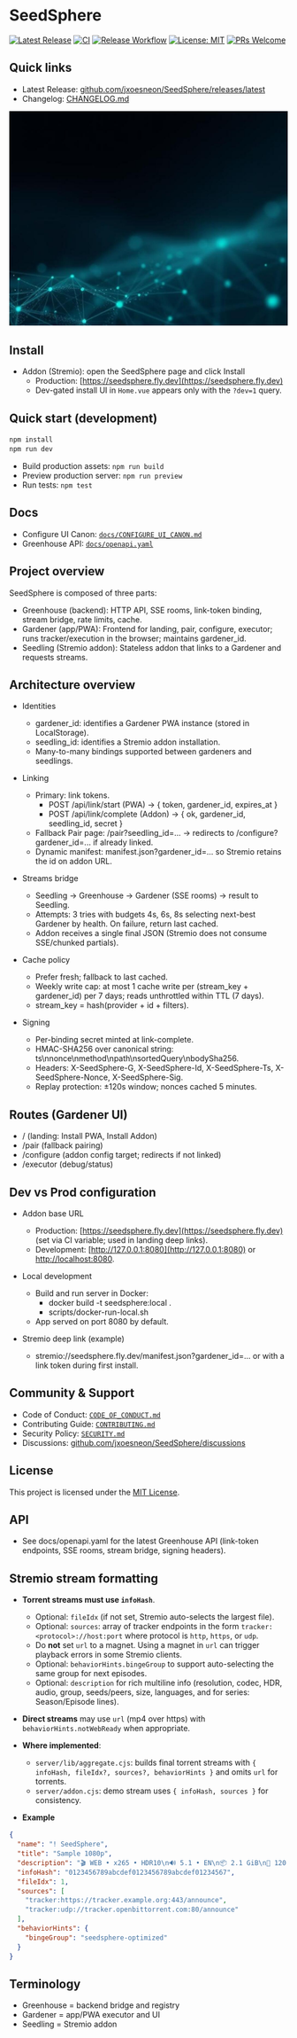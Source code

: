# SeedSphere

[![Latest Release](https://img.shields.io/github/v/release/jxoesneon/SeedSphere?display_name=release)](https://github.com/jxoesneon/SeedSphere/releases/latest)
[![CI](https://github.com/jxoesneon/SeedSphere/actions/workflows/ci.yml/badge.svg)](https://github.com/jxoesneon/SeedSphere/actions/workflows/ci.yml)
[![Release Workflow](https://github.com/jxoesneon/SeedSphere/actions/workflows/release.yml/badge.svg)](https://github.com/jxoesneon/SeedSphere/actions/workflows/release.yml)
[![License: MIT](https://img.shields.io/badge/License-MIT-yellow.svg)](LICENSE)
[![PRs Welcome](https://img.shields.io/badge/PRs-welcome-brightgreen.svg)](CONTRIBUTING.md)

## Quick links

- Latest Release: [github.com/jxoesneon/SeedSphere/releases/latest](https://github.com/jxoesneon/SeedSphere/releases/latest)
- Changelog: [CHANGELOG.md](https://github.com/jxoesneon/SeedSphere/blob/main/CHANGELOG.md)

![SeedSphere banner](public/assets/background-1024.jpg)

## Install

- Addon (Stremio): open the SeedSphere page and click Install
  - Production: [https://seedsphere.fly.dev](https://seedsphere.fly.dev)
  - Dev-gated install UI in `Home.vue` appears only with the `?dev=1` query.

## Quick start (development)

```sh
npm install
npm run dev
```

- Build production assets: `npm run build`
- Preview production server: `npm run preview`
- Run tests: `npm test`

## Docs

- Configure UI Canon: [`docs/CONFIGURE_UI_CANON.md`](docs/CONFIGURE_UI_CANON.md)
- Greenhouse API: [`docs/openapi.yaml`](docs/openapi.yaml)

## Project overview

SeedSphere is composed of three parts:

- Greenhouse (backend): HTTP API, SSE rooms, link-token binding, stream bridge, rate limits, cache.
- Gardener (app/PWA): Frontend for landing, pair, configure, executor; runs tracker/execution in the browser; maintains gardener_id.
- Seedling (Stremio addon): Stateless addon that links to a Gardener and requests streams.

## Architecture overview

- Identities
  - gardener_id: identifies a Gardener PWA instance (stored in LocalStorage).
  - seedling_id: identifies a Stremio addon installation.
  - Many-to-many bindings supported between gardeners and seedlings.

- Linking
  - Primary: link tokens.
    - POST /api/link/start (PWA) → { token, gardener_id, expires_at }
    - POST /api/link/complete (Addon) → { ok, gardener_id, seedling_id, secret }
  - Fallback Pair page: /pair?seedling_id=... → redirects to /configure?gardener_id=... if already linked.
  - Dynamic manifest: manifest.json?gardener_id=... so Stremio retains the id on addon URL.

- Streams bridge
  - Seedling → Greenhouse → Gardener (SSE rooms) → result to Seedling.
  - Attempts: 3 tries with budgets 4s, 6s, 8s selecting next-best Gardener by health. On failure, return last cached.
  - Addon receives a single final JSON (Stremio does not consume SSE/chunked partials).

- Cache policy
  - Prefer fresh; fallback to last cached.
  - Weekly write cap: at most 1 cache write per (stream_key + gardener_id) per 7 days; reads unthrottled within TTL (7 days).
  - stream_key = hash(provider + id + filters).

- Signing
  - Per-binding secret minted at link-complete.
  - HMAC-SHA256 over canonical string: ts\nnonce\nmethod\npath\nsortedQuery\nbodySha256.
  - Headers: X-SeedSphere-G, X-SeedSphere-Id, X-SeedSphere-Ts, X-SeedSphere-Nonce, X-SeedSphere-Sig.
  - Replay protection: ±120s window; nonces cached 5 minutes.

## Routes (Gardener UI)

- / (landing: Install PWA, Install Addon)
- /pair (fallback pairing)
- /configure (addon config target; redirects if not linked)
- /executor (debug/status)

## Dev vs Prod configuration

- Addon base URL
  - Production: [https://seedsphere.fly.dev](https://seedsphere.fly.dev) (set via CI variable; used in landing deep links).
  - Development: [http://127.0.0.1:8080](http://127.0.0.1:8080) or [http://localhost:8080](http://localhost:8080).

- Local development
  - Build and run server in Docker:
    - docker build -t seedsphere:local .
    - scripts/docker-run-local.sh
  - App served on port 8080 by default.

- Stremio deep link (example)
  - stremio://seedsphere.fly.dev/manifest.json?gardener_id=... or with a link token during first install.

## Community & Support

- Code of Conduct: [`CODE_OF_CONDUCT.md`](CODE_OF_CONDUCT.md)
- Contributing Guide: [`CONTRIBUTING.md`](CONTRIBUTING.md)
- Security Policy: [`SECURITY.md`](SECURITY.md)
- Discussions: [github.com/jxoesneon/SeedSphere/discussions](https://github.com/jxoesneon/SeedSphere/discussions)

## License

This project is licensed under the [MIT License](LICENSE).

## API

- See docs/openapi.yaml for the latest Greenhouse API (link-token endpoints, SSE rooms, stream bridge, signing headers).

## Stremio stream formatting

- __Torrent streams must use `infoHash`__.
  - Optional: `fileIdx` (if not set, Stremio auto-selects the largest file).
  - Optional: `sources`: array of tracker endpoints in the form `tracker:<protocol>://host:port` where protocol is `http`, `https`, or `udp`.
  - Do __not__ set `url` to a magnet. Using a magnet in `url` can trigger playback errors in some Stremio clients.
  - Optional: `behaviorHints.bingeGroup` to support auto-selecting the same group for next episodes.
  - Optional: `description` for rich multiline info (resolution, codec, HDR, audio, group, seeds/peers, size, languages, and for series: Season/Episode lines).

- __Direct streams__ may use `url` (mp4 over https) with `behaviorHints.notWebReady` when appropriate.

- __Where implemented__:
  - `server/lib/aggregate.cjs`: builds final torrent streams with `{ infoHash, fileIdx?, sources?, behaviorHints }` and omits `url` for torrents.
  - `server/addon.cjs`: demo stream uses `{ infoHash, sources }` for consistency.

- __Example__

```json
{
  "name": "! SeedSphere",
  "title": "Sample 1080p",
  "description": "🎬 WEB • x265 • HDR10\n🔊 5.1 • EN\n📦 2.1 GiB\n🌱 120 • 👥 40\n🗣️ EN\n📺 Season 01\n🎞️ Episode 05",
  "infoHash": "0123456789abcdef0123456789abcdef01234567",
  "fileIdx": 1,
  "sources": [
    "tracker:https://tracker.example.org:443/announce",
    "tracker:udp://tracker.openbittorrent.com:80/announce"
  ],
  "behaviorHints": {
    "bingeGroup": "seedsphere-optimized"
  }
}
```

## Terminology

- Greenhouse = backend bridge and registry
- Gardener = app/PWA executor and UI
- Seedling = Stremio addon
